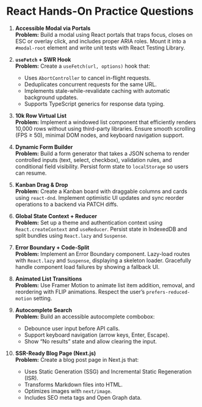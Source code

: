 # React Hands-On Practice Questions

1. **Accessible Modal via Portals**  
   **Problem:** Build a modal using React portals that traps focus, closes on ESC or overlay click, and includes proper ARIA roles. Mount it into a `#modal-root` element and write unit tests with React Testing Library.

2. **`useFetch` + SWR Hook**  
   **Problem:** Create a `useFetch(url, options)` hook that:  
   - Uses `AbortController` to cancel in-flight requests.  
   - Deduplicates concurrent requests for the same URL.  
   - Implements stale-while-revalidate caching with automatic background updates.  
   - Supports TypeScript generics for response data typing.

3. **10k Row Virtual List**  
   **Problem:** Implement a windowed list component that efficiently renders 10,000 rows without using third-party libraries. Ensure smooth scrolling (FPS ≥ 50), minimal DOM nodes, and keyboard navigation support.

4. **Dynamic Form Builder**  
   **Problem:** Build a form generator that takes a JSON schema to render controlled inputs (text, select, checkbox), validation rules, and conditional field visibility. Persist form state to `localStorage` so users can resume.

5. **Kanban Drag & Drop**  
   **Problem:** Create a Kanban board with draggable columns and cards using `react-dnd`. Implement optimistic UI updates and sync reorder operations to a backend via PATCH diffs.

6. **Global State Context + Reducer**  
   **Problem:** Set up a theme and authentication context using `React.createContext` and `useReducer`. Persist state in IndexedDB and split bundles using `React.lazy` and `Suspense`.

7. **Error Boundary + Code-Split**  
   **Problem:** Implement an Error Boundary component. Lazy-load routes with `React.lazy` and `Suspense`, displaying a skeleton loader. Gracefully handle component load failures by showing a fallback UI.

8. **Animated List Transitions**  
   **Problem:** Use Framer Motion to animate list item addition, removal, and reordering with FLIP animations. Respect the user’s `prefers-reduced-motion` setting.

9. **Autocomplete Search**  
   **Problem:** Build an accessible autocomplete combobox:  
   - Debounce user input before API calls.  
   - Support keyboard navigation (arrow keys, Enter, Escape).  
   - Show “No results” state and allow clearing the input.

10. **SSR-Ready Blog Page (Next.js)**  
    **Problem:** Create a blog post page in Next.js that:  
    - Uses Static Generation (SSG) and Incremental Static Regeneration (ISR).  
    - Transforms Markdown files into HTML.  
    - Optimizes images with `next/image`.  
    - Includes SEO meta tags and Open Graph data.

